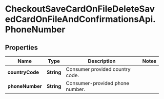 # CheckoutSaveCardOnFileDeleteSavedCardOnFileAndConfirmationsApi.PhoneNumber

## Properties

Name | Type | Description | Notes
------------ | ------------- | ------------- | -------------
**countryCode** | **String** | Consumer provided country code. | 
**phoneNumber** | **String** | Consumer-provided phone number. | 


